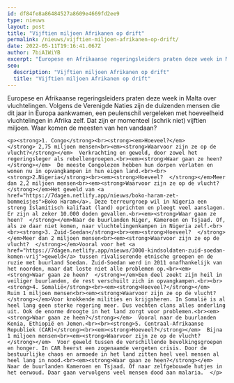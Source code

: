 ```yaml
---
id: df84fe8a86484527a8609e4669fd2ee9
type: nieuws
layout: post
title: "Vijftien miljoen Afrikanen op drift"
permalink: /nieuws/vijftien-miljoen-afrikanen-op-drift/
date: 2022-05-11T19:16:41.067Z
author: 7biA1WiYB
excerpt: "Europese en Afrikaanse regeringsleiders praten deze week in Malta over vluchtelingen. Volgens de Verenigde Naties zijn de duizenden mensen die dit jaar in Europa aankwamen, een peulenschil vergeleken met hoeveelheid vluchtelingen in Afrika zelf. Dat zijn er momenteel (schrik niet) vijftien miljoen. Waar komen de meesten van hen vandaan?  "
seo:
  description: "Vijftien miljoen Afrikanen op drift"
  title: "Vijftien miljoen Afrikanen op drift"
---
```

Europese en Afrikaanse regeringsleiders praten deze week in Malta over vluchtelingen. Volgens de Verenigde Naties zijn de duizenden mensen die dit jaar in Europa aankwamen, een peulenschil vergeleken met hoeveelheid vluchtelingen in Afrika zelf. Dat zijn er momenteel (schrik niet) vijftien miljoen. Waar komen de meesten van hen vandaan?  

    <p><strong>1. Congo</strong><br><strong><em>Hoeveel?</em></strong> 2,75 miljoen mensen<br><em><strong>Waarvoor zijn ze op de vlucht?</strong></em>  Verkrachting en geweld, door zowel het regeringsleger als rebellengroepen.<br><em><strong>Waar gaan ze heen?</strong></em>  De meeste Congolezen hebben hun dorpen verlaten en wonen nu in opvangkampen in hun eigen land.<br><br><strong>2.Nigeria</strong><br><em><strong>Hoeveel?  </strong></em>Meer dan 2,2 miljoen mensen<br><em><strong>Waarvoor zijn ze op de vlucht?  </strong></em>Het geweld van <a href="https://7dagen.netlify.app/nieuws/boko-haram-zet-bommeisjes">Boko Haram</a>. Deze terreurgroep wil in Nigeria een streng Islamitisch kalifaat (land) oprichten en pleegt veel aanslagen. Er zijn al zeker 10.000 doden gevallen.<br><em><strong>Waar gaan ze heen?  </strong></em>Naar de buurlanden Niger, Kameroen en Tsjaad. Of, als ze daar niet komen, naar vluchtelingenkampen in Nigeria zelf.<br><br><strong>3. Zuid-Soedan</strong><br><em><strong>Hoeveel?  </strong></em>Meer dan 2 miljoen mensen<br><em><strong>Waarvoor zijn ze op de vlucht?  </strong></em>Vooral voor het <a href="https://7dagen.netlify.app/nieuws/3000-kindsoldaten-zuid-soedan-komen-vrij">geweld</a> tussen rivaliserende etnische groepen en de ruzie met buurland Soedan. Zuid-Soedan werd in 2011 onafhankelijk van het noorden, maar dat loste niet alle problemen op.<br><em><strong>Waar gaan ze heen?  </strong></em>Een deel zoekt zijn heil in veiliger buurlanden, de rest verschuilt zich in opvangkampen.<br><br><strong>4. Somalië</strong><br><em><strong>Hoeveel?</strong></em>  Ruim 1 miljoen mensen<br><em><strong>Waarvoor zijn ze op de vlucht?  </strong></em>Voor knokkende milities en krijgsheren. In Somalië is al heel lang geen sterke regering meer. Dus vechten clans alles onderling uit. Ook de enorme droogte in het land zorgt voor problemen.<br><em><strong>Waar gaan ze heen?</strong></em>  Vooral naar de buurlanden Kenia, Ethiopië en Jemen.<br><br><strong>5. Centraal-Afrikaanse Republiek (CAR)</strong><br><em><strong>Hoeveel?</strong></em>  Bijna 1 miljoen mensen<br><em><strong>Waarvoor zijn ze op de vlucht?</strong></em>  Voor geweld tussen de verschillende bevolkingsgroepen en honger. In CAR heerst een zogenaamde vergeten crisis. Door de bestuurlijke chaos en armoede in het land zitten heel veel mensen al heel lang in nood.<br><em><strong>Waar gaan ze heen?</strong></em>  Naar de buurlanden Kameroen en Tsjaad. Of naar zelfgebouwde hutjes in het oerwoud. Daar gaan vervolgens veel mensen dood aan malaria.  </p>  
